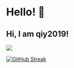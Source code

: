 # Hello! 👋

Hi, I am qiy2019!
----
![](https://komarev.com/ghpvc/?username=qiy2019&color=f567db)

[![GitHub Streak](https://github-readme-streak-stats.herokuapp.com/?user=qiy2019&theme=cobalt)](https://git.io/streak-stats)
